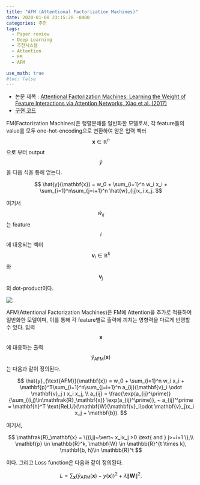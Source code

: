 ```yaml
---
title: "AFM (Attentional Factorization Machines)"
date: 2020-01-08 23:15:28 -0400
categories: 추천
tags:
  - Paper review
  - Deep Learning
  - 추천시스템
  - Attention
  - FM
  - AFM

use_math: true
#toc: false
---
```


  * 논문 제목 : [Attentional Factorization Machines: Learning the Weight of Feature Interactions via Attention Networks,  Xiao et al. (2017)](https://www.comp.nus.edu.sg/~xiangnan/papers/ijcai17-afm.pdf) 
  * [구현 코드](https://github.com/hexiangnan/attentional_factorization_machine)
  

  FM(Factorization Machines)은 행렬분해를 일반화한 모델로서, 각 feature들의 value를 모두 one-hot-encoding으로 변환하여 얻은 입력 벡터 $$\mathbf{x} \in \mathbb{R}^n$$ 으로 부터 output $$\hat{y}$$ 을 다음 식을 통해 얻는다.
  
  $$
  \hat{y}(\mathbf{x}) = w_0 + \sum_{i=1}^n w_i x_i + \sum_{i=1}^n\sum_{j=i+1}^n \hat{w}_{ij}x_i x_j.
  $$

  여기서 $$\hat{w}_{ij}$$는 feature $$i$$에 대응되는 벡터 $$\mathbf{v}_i \in \mathbb{R}^k$$와 $$\mathbf{v}_j$$의 dot-product이다.


<img src='https://dos-tacos.github.io/images/syleeie/2019-07-08/fm2.PNG'>

  AFM(Attentional Factorization Machines)은 FM에 Attention을 추가로 적용하여 일반화한 모델이며, 이를 통해 각 feature별로 출력에 끼치는 영향력을 다르게 반영할 수 있다. 입력 $$\mathbf{x}$$에 대응하는 출력 $$\hat{y}_{\text{AFM}}(\mathbf{x})$$는 다음과 같이 정의된다.

  $$
  \hat{y}_{\text{AFM}}(\mathbf{x}) = w_0 + \sum_{i=1}^n w_i x_i + \mathbf{p}^T\sum_{i=1}^n\sum_{j=i+1}^n a_{ij}(\mathbf{v}_i \odot \mathbf{v}_j ) x_i x_j, \\
  a_{ij} = \frac{\exp(a_{ij}^\prime)}{\sum_{(i,j)\in\mathfrak{R}_\mathbf{x}} \exp(a_{ij}^\prime)}, ~ a_{ij}^\prime = \mathbf{h}^T \text{ReLU}(\mathbf{W}(\mathbf{v}_i\odot \mathbf{v}_j)x_i x_j + \mathbf{b}).
  $$  

  여기서, 

  $$
  \mathfrak{R}_\mathbf{x} = \{(i,j)~\vert~ x_ix_j >0 \text{ and } j>=i+1 \},\\
  \mathbf{p} \in \mathbb{R}^k, \mathbf{W} \in \mathbb{R}^{t \times k}, \mathbf{b, h}\in \mathbb{R}^t 
  $$ 

  이다. 그리고 Loss function은 다음과 같이 정의된다.

  $$
  L = \sum_\mathbf{x} (\hat{y}_{\text{AFM}}(\mathbf{x}) - y(\mathbf{x}))^2 + \lambda \|\mathbf{W}\|^2.
  $$
